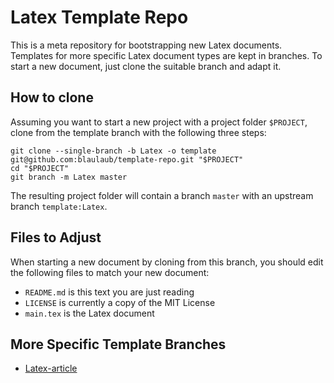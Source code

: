 # Latex Template Repo

This is a meta repository for bootstrapping new Latex documents.
Templates for more specific Latex document types are kept in branches.
To start a new document, just clone the suitable branch and adapt it.

## How to clone

Assuming you want to start a new project with a project folder `$PROJECT`,
clone from the template branch with the following three steps:

```
git clone --single-branch -b Latex -o template git@github.com:blaulaub/template-repo.git "$PROJECT"
cd "$PROJECT"
git branch -m Latex master
```

The resulting project folder will contain a branch `master` with an upstream
branch `template:Latex`.

## Files to Adjust

When starting a new document by cloning from this branch, you should edit the
following files to match your new document:

- `README.md` is this text you are just reading
- `LICENSE` is currently a copy of the MIT License
- `main.tex` is the Latex document

## More Specific Template Branches

- [Latex-article](https://github.com/blaulaub/template-repo/tree/Latex-article)
